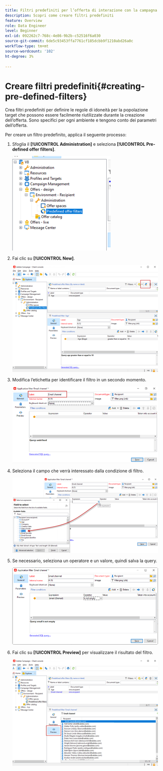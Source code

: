 ```yaml
---
title: Filtri predefiniti per l’offerta di interazione con la campagna
description: Scopri come creare filtri predefiniti
feature: Overview
role: Data Engineer
level: Beginner
exl-id: 092262c7-768c-4e86-9b2b-c52516f6a030
source-git-commit: 6de5c93453ffa7761cf185dcbb9f1210abd26a0c
workflow-type: tm+mt
source-wordcount: '102'
ht-degree: 3%

---
```


# Creare filtri predefiniti{#creating-pre-defined-filters}

Crea filtri predefiniti per definire le regole di idoneità per la popolazione target che possono essere facilmente riutilizzate durante la creazione dell’offerta. Sono specifici per ogni ambiente e tengono conto dei parametri dell’offerta.

Per creare un filtro predefinito, applica il seguente processo:

1. Sfoglia il **[!UICONTROL Administration]** e seleziona **[!UICONTROL Pre-defined offer filters]**.

   ![](assets/offer_filter_create_005.png)

1. Fai clic su **[!UICONTROL New]**.

   ![](assets/offer_filter_create_001.png)

1. Modifica l’etichetta per identificare il filtro in un secondo momento.

   ![](assets/offer_filter_create_002.png)

1. Seleziona il campo che verrà interessato dalla condizione di filtro.

   ![](assets/offer_filter_create_003.png)

1. Se necessario, seleziona un operatore e un valore, quindi salva la query.

   ![](assets/offer_filter_create_004.png)

1. Fai clic su **[!UICONTROL Preview]** per visualizzare il risultato del filtro.

   ![](assets/offer_filter_create_006.png)
